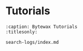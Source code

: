 Tutorials
=========

```{toctree}
:caption: Bytewax Tutorials
:titlesonly:

search-logs/index.md
```

